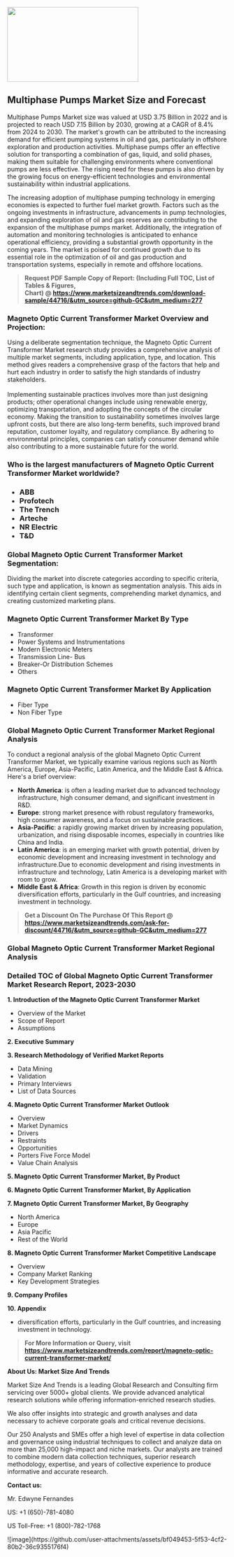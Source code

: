<p><img class="alignnone size-medium wp-image-20088" src="https://ffe5etoiles.com/wp-content/uploads/2024/12/MST1-300x171.png" alt="" width="300" height="171" /></p><h2>Multiphase Pumps Market Size and Forecast</h2><p>Multiphase Pumps Market size was valued at USD 3.75 Billion in 2022 and is projected to reach USD 7.15 Billion by 2030, growing at a CAGR of 8.4% from 2024 to 2030. The market's growth can be attributed to the increasing demand for efficient pumping systems in oil and gas, particularly in offshore exploration and production activities. Multiphase pumps offer an effective solution for transporting a combination of gas, liquid, and solid phases, making them suitable for challenging environments where conventional pumps are less effective. The rising need for these pumps is also driven by the growing focus on energy-efficient technologies and environmental sustainability within industrial applications.</p><p>The increasing adoption of multiphase pumping technology in emerging economies is expected to further fuel market growth. Factors such as the ongoing investments in infrastructure, advancements in pump technologies, and expanding exploration of oil and gas reserves are contributing to the expansion of the multiphase pumps market. Additionally, the integration of automation and monitoring technologies is anticipated to enhance operational efficiency, providing a substantial growth opportunity in the coming years. The market is poised for continued growth due to its essential role in the optimization of oil and gas production and transportation systems, especially in remote and offshore locations.</p></p><blockquote id="" class=""><strong>Request PDF Sample Copy of Report: (Including Full TOC, List of Tables &amp; Figures, Chart)&nbsp;@&nbsp;<strong><a href="https://www.marketsizeandtrends.com/download-sample/44716/&utm_source=github-GC&utm_medium=277" target="_blank">https://www.marketsizeandtrends.com/download-sample/44716/&utm_source=github-GC&utm_medium=277</a></strong></strong></blockquote><h3 id="" class="">Magneto Optic Current Transformer Market&nbsp;Overview and Projection:</h3><p id="" class="">Using a deliberate segmentation technique, the Magneto Optic Current Transformer Market research study provides a comprehensive analysis of multiple market segments, including application, type, and location. This method gives readers a comprehensive grasp of the factors that help and hurt each industry in order to satisfy the high standards of industry stakeholders. <br /> <br />Implementing sustainable practices involves more than just designing products; other operational changes include using renewable energy, optimizing transportation, and adopting the concepts of the circular economy. Making the transition to sustainability sometimes involves large upfront costs, but there are also long-term benefits, such improved brand reputation, customer loyalty, and regulatory compliance. By adhering to environmental principles, companies can satisfy consumer demand while also contributing to a more sustainable future for the world.</p><h3 id="" class="">Who is the largest manufacturers of&nbsp;Magneto Optic Current Transformer Market worldwide?</h3><h3 class=""><p><ul><li>ABB </li><li> Profotech </li><li> The Trench </li><li> Arteche </li><li> NR Electric </li><li> T&D</li></ul></p></h3><h3 id="" class="">Global&nbsp;Magneto Optic Current Transformer Market Segmentation:</h3><p id="" class="">Dividing the market into discrete categories according to specific criteria, such type and application, is known as segmentation analysis. This aids in identifying certain client segments, comprehending market dynamics, and creating customized marketing plans.</p><h3 id="" class="">Magneto Optic Current Transformer Market&nbsp;By Type</h3><p><p><ul><li>Transformer </li><li> Power Systems and Instrumentations </li><li> Modern Electronic Meters </li><li> Transmission Line- Bus </li><li> Breaker-Or Distribution Schemes </li><li> Others</p></li></ul></p></p><h3 id="" class="">Magneto Optic Current Transformer Market&nbsp;By Application</h3><p class=""><p><ul><li>Fiber Type </li><li> Non Fiber Type</li></ul></p></p><h3 id="" class="">Global Magneto Optic Current Transformer Market Regional Analysis</h3><p id="" class="">To conduct a regional analysis of the global Magneto Optic Current Transformer Market, we typically examine various regions such as North America, Europe, Asia-Pacific, Latin America, and the Middle East &amp; Africa. Here's a brief overview:</p><ul><li><strong>North America</strong>: is often a leading market due to advanced technology infrastructure, high consumer demand, and significant investment in R&amp;D.</li><li><strong>Europe</strong>: strong market presence with robust regulatory frameworks, high consumer awareness, and a focus on sustainable practices.</li><li><strong>Asia-Pacific</strong>: a rapidly growing market driven by increasing population, urbanization, and rising disposable incomes, especially in countries like China and India.</li><li><strong>Latin America</strong>: is an emerging market with growth potential, driven by economic development and increasing investment in technology and infrastructure.Due to economic development and rising investments in infrastructure and technology, Latin America is a developing market with room to grow.</li><li><strong>Middle East &amp; Africa</strong>: Growth in this region is driven by economic diversification efforts, particularly in the Gulf countries, and increasing investment in technology.</li></ul><blockquote id="" class=""><strong>Get a Discount On The Purchase Of This Report @ <strong><a href="https://www.marketsizeandtrends.com/ask-for-discount/44716/&utm_source=github-GC&utm_medium=277" target="_blank">https://www.marketsizeandtrends.com/ask-for-discount/44716/&utm_source=github-GC&utm_medium=277</a></strong></strong></blockquote><h3 id="" class="">Global Magneto Optic Current Transformer Market Regional Analysis</h3><h3 id="" class="">Detailed TOC of Global Magneto Optic Current Transformer Market Research Report, 2023-2030</h3><p id="" class=""><strong>1. Introduction of the Magneto Optic Current Transformer Market</strong></p><ul><li>Overview of the Market</li><li>Scope of Report</li><li>Assumptions</li></ul><p id="" class=""><strong>2. Executive Summary</strong></p><p id="" class=""><strong>3. Research Methodology of Verified Market Reports</strong></p><ul><li>Data Mining</li><li>Validation</li><li>Primary Interviews</li><li>List of Data Sources</li></ul><p id="" class=""><strong>4. Magneto Optic Current Transformer Market Outlook</strong></p><ul><li>Overview</li><li>Market Dynamics</li><li>Drivers</li><li>Restraints</li><li>Opportunities</li><li>Porters Five Force Model</li><li>Value Chain Analysis</li></ul><p id="" class=""><strong>5. Magneto Optic Current Transformer Market, By Product</strong></p><p id="" class=""><strong>6. Magneto Optic Current Transformer Market, By Application</strong></p><p id="" class=""><strong>7. Magneto Optic Current Transformer Market, By Geography</strong></p><ul><li>North America</li><li>Europe</li><li>Asia Pacific</li><li>Rest of the World</li></ul><p id="" class=""><strong>8. Magneto Optic Current Transformer Market Competitive Landscape</strong></p><ul><li>Overview</li><li>Company Market Ranking</li><li>Key Development Strategies</li></ul><p id="" class=""><strong>9. Company Profiles</strong></p><p id="" class=""><strong>10. Appendix</strong></p><ul><li>diversification efforts, particularly in the Gulf countries, and increasing investment in technology.</li></ul><blockquote id="" class=""><strong>For More Information or Query, visit <strong><strong><a href="https://www.marketsizeandtrends.com/report/magneto-optic-current-transformer-market/" target="_blank">https://www.marketsizeandtrends.com/report/magneto-optic-current-transformer-market/</a></strong></strong></strong></blockquote><p id="" class=""><strong>About Us: Market Size And Trends</strong></p><p id="" class="">Market Size And Trends is a leading Global Research and Consulting firm servicing over 5000+ global clients. We provide advanced analytical research solutions while offering information-enriched research studies.</p><p id="" class="">We also offer insights into strategic and growth analyses and data necessary to achieve corporate goals and critical revenue decisions.</p><p id="" class="">Our 250 Analysts and SMEs offer a high level of expertise in data collection and governance using industrial techniques to collect and analyze data on more than 25,000 high-impact and niche markets. Our analysts are trained to combine modern data collection techniques, superior research methodology, expertise, and years of collective experience to produce informative and accurate research.</p><p id="" class=""><strong>Contact us:</strong></p><p id="" class="">Mr. Edwyne Fernandes</p><p id="" class="">US: +1 (650)-781-4080</p><p id="" class="">US Toll-Free: +1 (800)-782-1768</p>
![image](https://github.com/user-attachments/assets/bf049453-5f53-4cf2-80b2-36c9355176f4)
